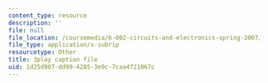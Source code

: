 ```yaml
---
content_type: resource
description: ''
file: null
file_location: /coursemedia/6-002-circuits-and-electronics-spring-2007/1d25d907dd9942853e9c7caa4f21067c_V0z_f7qxLcY.srt
file_type: application/x-subrip
resourcetype: Other
title: 3play caption file
uid: 1d25d907-dd99-4285-3e9c-7caa4f21067c
---
```


